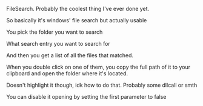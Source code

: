 FileSearch. Probably the coolest thing I've ever done yet.

So basically it's windows' file search but actually usable

You pick the folder you want to search

What search entry you want to search for

And then you get a list of all the files that matched.

When you double click on one of them, you copy the full path of it to your clipboard and open the folder where it's located. 

Doesn't highlight it though, idk how to do that. Probably some dllcall or smth

You can disable it opening by setting the first parameter to false